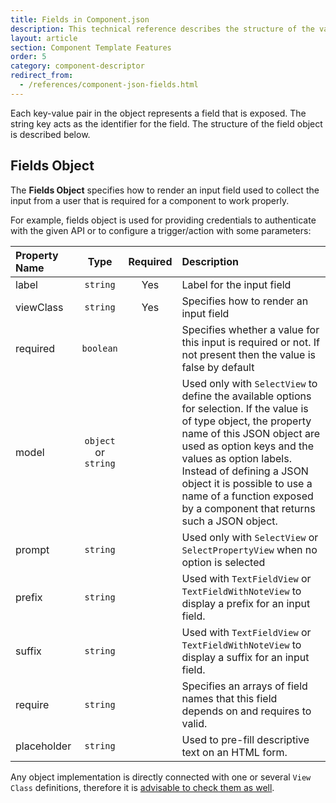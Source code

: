 ```yaml
---
title: Fields in Component.json
description: This technical reference describes the structure of the various fields sections of the component.json manifest file/component descriptor file
layout: article
section: Component Template Features
order: 5
category: component-descriptor
redirect_from:
  - /references/component-json-fields.html
---
```


Each key-value pair in the object represents a field that is exposed. The string key acts as the identifier for the field.  The structure of the field object is described below.

## Fields Object

The **Fields Object** specifies how to render an input field used to collect the
input from a user that is required for a component to work properly.

For example, fields object is used for providing credentials to authenticate with
the given API or to configure a trigger/action with some parameters:

| Property Name | Type     | Required | Description |
| :------------ | :------: | :------: | :---------- |
| label	      | `string` |  Yes	    | Label for the input field |
| viewClass	  | `string` |  Yes	    | Specifies how to render an input field |
| required	  | `boolean`|          | Specifies whether a value for this input is required or not. If not present then the value is false by default |
| model	      | `object` or `string` |      | Used only with `SelectView` to define the available options for selection. If the value is of type object, the property name of this JSON object are used as option keys and the values as option labels. Instead of defining a JSON object it is possible to use a name of a function exposed by a component that returns such a JSON object.|
| prompt      |	`string` |           | Used only with `SelectView` or `SelectPropertyView` when no option is selected |
| prefix      | `string` |           | Used with `TextFieldView` or `TextFieldWithNoteView` to display a prefix for an input field. |
| suffix      | `string` |           | Used with `TextFieldView` or `TextFieldWithNoteView` to display a suffix for an input field. |
| require	    | `string` |           | Specifies an arrays of field names that this field depends on and requires to valid.|
| placeholder	| `string` |           | Used to pre-fill descriptive text on an HTML form.|

Any object implementation is directly connected with one or several `View Class`
definitions, therefore it is [advisable to check them as well](view-classes).

